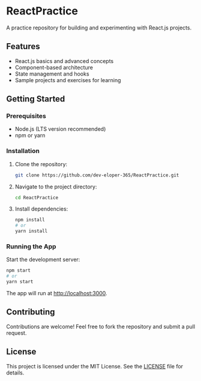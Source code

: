 
# ReactPractice

A practice repository for building and experimenting with React.js projects.

## Features

- React.js basics and advanced concepts
- Component-based architecture
- State management and hooks
- Sample projects and exercises for learning

## Getting Started

### Prerequisites
- Node.js (LTS version recommended)
- npm or yarn

### Installation

1. Clone the repository:
   ```bash
   git clone https://github.com/dev-eloper-365/ReactPractice.git
   ```
2. Navigate to the project directory:
   ```bash
   cd ReactPractice
   ```
3. Install dependencies:
   ```bash
   npm install
   # or
   yarn install
   ```

### Running the App

Start the development server:
```bash
npm start
# or
yarn start
```

The app will run at [http://localhost:3000](http://localhost:3000).

## Contributing

Contributions are welcome! Feel free to fork the repository and submit a pull request.

## License

This project is licensed under the MIT License. See the [LICENSE](LICENSE) file for details.
